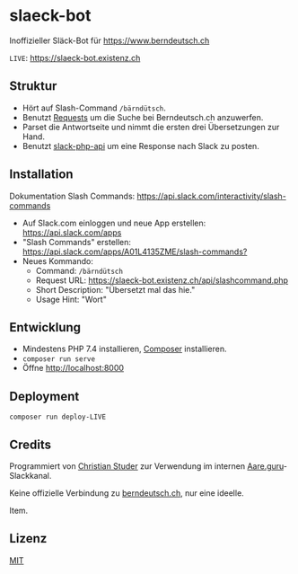 # slaeck-bot

Inoffizieller Släck-Bot für <https://www.berndeutsch.ch>

`LIVE`: <https://slaeck-bot.existenz.ch>

## Struktur

- Hört auf Slash-Command `/bärndütsch`.
- Benutzt [Requests](https://requests.ryanmccue.info) um die Suche bei Berndeutsch.ch anzuwerfen.
- Parset die Antwortseite und nimmt die ersten drei Übersetzungen zur Hand.
- Benutzt [slack-php-api](https://github.com/jolicode/slack-php-api) um eine Response nach Slack zu posten.

## Installation

Dokumentation Slash Commands: <https://api.slack.com/interactivity/slash-commands>

- Auf Slack.com einloggen und neue App erstellen: <https://api.slack.com/apps>
- "Slash Commands" erstellen: <https://api.slack.com/apps/A01L4135ZME/slash-commands?>
- Neues Kommando:
  - Command: `/bärndütsch`
  - Request URL: <https://slaeck-bot.existenz.ch/api/slashcommand.php>
  - Short Description: "Übersetzt mal das hie."
  - Usage Hint: "Wort"

## Entwicklung

- Mindestens PHP 7.4 installieren, [Composer](https://getcomposer.org) installieren.
- `composer run serve`
- Öffne <http://localhost:8000>

## Deployment

`composer run deploy-LIVE`

## Credits

Programmiert von [Christian Studer](mailto:cstuder@existenz.ch) zur Verwendung im internen [Aare.guru](Aare.guru)-Slackkanal.

Keine offizielle Verbindung zu [berndeutsch.ch](https://www.berndeutsch.ch), nur eine ideelle.

Item.

## Lizenz

[MIT](LICENSE)
